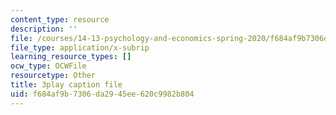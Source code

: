 ```yaml
---
content_type: resource
description: ''
file: /courses/14-13-psychology-and-economics-spring-2020/f684af9b7306da2945ee620c9982b804_UI4Hjug3rEc.srt
file_type: application/x-subrip
learning_resource_types: []
ocw_type: OCWFile
resourcetype: Other
title: 3play caption file
uid: f684af9b-7306-da29-45ee-620c9982b804
---
```

